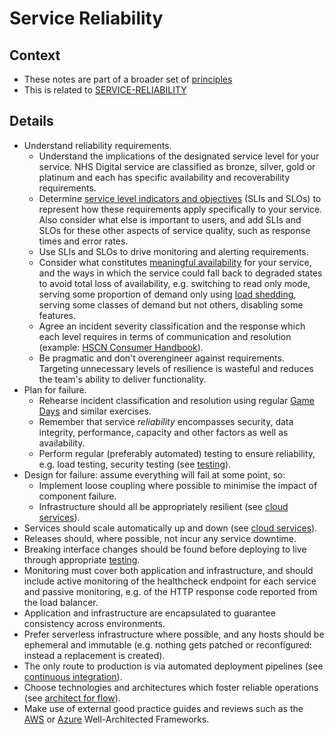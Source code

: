 # Service Reliability

## Context

* These notes are part of a broader set of [principles](../principles.md)
* This is related to [SERVICE-RELIABILITY](https://service-manual.nhs.uk/service-standard/14-operate-a-reliable-service)

## Details

* Understand reliability requirements.
    * Understand the implications of the designated service level for your service. NHS Digital service are classified as bronze, silver, gold or platinum and each has specific availability and recoverability requirements.
    * Determine [service level indicators and objectives](https://landing.google.com/sre/sre-book/chapters/service-level-objectives/) (SLIs and SLOs) to represent how these requirements apply specifically to your service. Also consider what else is important to users, and add SLIs and SLOs for these other aspects of service quality, such as response times and error rates.
    * Use SLIs and SLOs to drive monitoring and alerting requirements.
    * Consider what constitutes [meaningful availability](https://www.usenix.org/system/files/nsdi20spring_hauer_prepub.pdf) for your service, and the ways in which the service could fall back to degraded states to avoid total loss of availability, e.g. switching to read only mode, serving some proportion of demand only using [load shedding](https://aws.amazon.com/builders-library/using-load-shedding-to-avoid-overload/), serving some classes of demand but not others, disabling some features.
    * Agree an incident severity classification and the response which each level requires in terms of communication and resolution (example: [HSCN Consumer Handbook](https://digital.nhs.uk/services/health-and-social-care-network/hscn-consumer-handbook/service-levels-and-incident-severity-classification)).
    * Be pragmatic and don't overengineer against requirements. Targeting unnecessary levels of resilience is wasteful and reduces the team's ability to deliver functionality.
* Plan for failure.
    * Rehearse incident classification and resolution using regular [Game Days](https://aws.amazon.com/gameday/#:~:text=What%20is%20AWS%20GameDay%3F,gamified%2C%20risk%2Dfree%20environment.) and similar exercises.
    * Remember that service _reliability_ encompasses security, data integrity, performance, capacity and other factors as well as availability.
    * Perform regular (preferably automated) testing to ensure reliability, e.g. load testing, security testing (see [testing](testing.md)).
* Design for failure: assume everything will fail at some point, so:
    * Implement loose coupling where possible to minimise the impact of component failure.
    * Infrastructure should all be appropriately resilient (see [cloud services](cloud-services.md)).
* Services should scale automatically up and down (see [cloud services](cloud-services.md)).
* Releases should, where possible, not incur any service downtime.
* Breaking interface changes should be found before deploying to live through appropriate [testing](testing.md).
* Monitoring must cover both application and infrastructure, and should include active monitoring of the healthcheck endpoint for each service and passive monitoring, e.g. of the HTTP response code reported from the load balancer.
* Application and infrastructure are encapsulated to guarantee consistency across environments.
* Prefer serverless infrastructure where possible, and any hosts should be ephemeral and immutable (e.g. nothing gets patched or reconfigured: instead a replacement is created).
* The only route to production is via automated deployment pipelines (see [continuous integration](continuous-integration.md)).
* Choose technologies and architectures which foster reliable operations (see [architect for flow](../patterns/architect-for-flow.md)).
* Make use of external good practice guides and reviews such as the [AWS](https://aws.amazon.com/architecture/well-architected/) or [Azure](https://azure.microsoft.com/en-gb/blog/introducing-the-microsoft-azure-wellarchitected-framework/) Well-Architected Frameworks.
